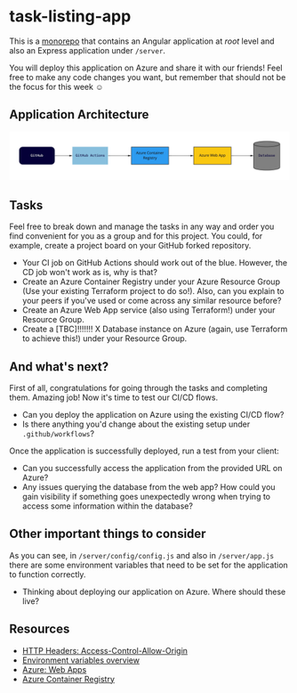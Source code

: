 # task-listing-app

This is a [monorepo](https://github.com/joelparkerhenderson/monorepo_vs_polyrepo) that contains an Angular application at *root* level and also an Express application under `/server`.

You will deploy this application on Azure and share it with our friends! Feel free to make any code changes you want, but remember that should not be the focus for this week :relaxed:

## Application Architecture

![Task Listing App Architecture](server/assets/task-listing-app-architecture.jpg?raw=true "Task Listing App Architecture")

## Tasks

Feel free to break down and manage the tasks in any way and order you find convenient for you as a group and for this project. You could, for example, create a project board on your GitHub forked repository.

- Your CI job on GitHub Actions should work out of the blue. However, the CD job won't work as is, why is that?
- Create an Azure Container Registry under your Azure Resource Group (Use your existing Terraform project to do so!). Also, can you explain to your peers if you've used or come across any similar resource before?
- Create an Azure Web App service (also using Terraform!) under your Resource Group.
- Create a [TBC]!!!!!!! X Database instance on Azure (again, use Terraform to achieve this!) under your Resource Group.

## And what's next?

First of all, congratulations for going through the tasks and completing them. Amazing job! Now it's time to test our CI/CD flows.
- Can you deploy the application on Azure using the existing CI/CD flow?
- Is there anything you'd change about the existing setup under `.github/workflows`?

Once the application is successfully deployed, run a test from your client:
- Can you successfully access the application from the provided URL on Azure?
- Any issues querying the database from the web app? How could you gain visibility if something goes unexpectedly wrong when trying to access some information within the database?

## Other important things to consider

As you can see, in `/server/config/config.js` and also in `/server/app.js` there are some environment variables that need to be set for the application to function correctly.
- Thinking about deploying our application on Azure. Where should these live?


## Resources

- [HTTP Headers: Access-Control-Allow-Origin](https://developer.mozilla.org/en-US/docs/Web/HTTP/Headers/Access-Control-Allow-Origin)
- [Environment variables overview](https://docs.microsoft.com/en-us/powerapps/maker/data-platform/environmentvariables)
- [Azure: Web Apps](https://azure.microsoft.com/en-us/services/app-service/web/)
- [Azure Container Registry](https://azure.microsoft.com/en-us/services/container-registry/)
